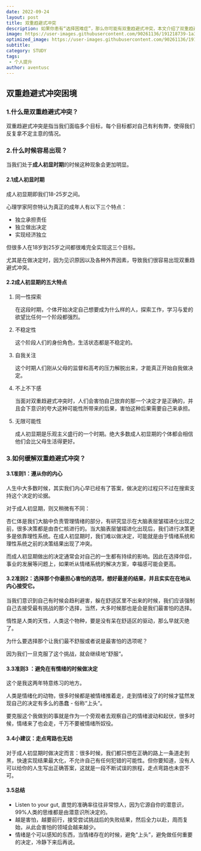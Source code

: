 ```yaml
---
date: 2022-09-24
layout: post
title: 双重趋避式冲突
description: 如果你患有“选择困难症”，那么你可能有双重趋避式冲突，本文介绍了双重趋避式冲突和其解决办法
image: https://user-images.githubusercontent.com/90261136/191218739-1a3231fc-6f76-4cca-a79f-f91ed1e8f8e5.jpg
optimized_image: https://user-images.githubusercontent.com/90261136/191218739-1a3231fc-6f76-4cca-a79f-f91ed1e8f8e5.jpg
subtitle:
category: STUDY
tags:
 - 个人提升
author: aventusc
---
```


## 双重趋避式冲突困境

### 1.什么是双重趋避式冲突？

双重趋避式冲突是指当我们面临多个目标，每个目标都对自己有利有弊，使得我们反复拿不定主意的情况。

### 2.什么时候容易出现？

当我们处于**成人初显时期**的时候这种现象会更加明显。

#### 2.1成人初显时期

成人初显期即我们18-25岁之间。

心理学家阿奈特认为真正的成年人有以下三个特点：

- 独立承担责任
- 独立做出决定
- 实现经济独立

但很多人在18岁到25岁之间都很难完全实现这三个目标。

尤其是在做决定时，因为见识原因以及各种外界因素，导致我们很容易出现双重趋避式冲突。

#### 2.2成人初显期的五大特点

1. 同一性探索

   在这段时期，个体开始决定自己想要成为什么样的人，探索工作，学习与爱的欲望比任何一个阶段都强烈。

2. 不稳定性

   这个阶段人们的身份角色，生活状态都是不稳定的。

3. 自我关注

   这个时期人们刚从父母的监督和高考的压力解脱出来，才能真正开始自我做决定。

4. 不上不下感

   当面对双重趋避式冲突时，人们会害怕自己放弃的那一个决定才是正确的，并且会下意识的夸大这种可能性所带来的后果，害怕这种后果需要自己来承担。

5. 无限可能性

   成人初显期是乐观主义盛行的一个时期。绝大多数成人初显期的个体都会相信他们会比父母生活得更好。

### 3.如何缓解双重趋避式冲突？

#### 3.1准则1：遵从你的内心

人生中大多数时候，其实我们内心早已经有了答案，做决定的过程只不过在搜索支持这个决定的论据。

对于成人初显期，则又稍微有不同：

杏仁体是我们大脑中负责管理情绪的部分，有研究显示在大脑表层皱褶进化出现之前，很多决策都是由杏仁核进行的。当大脑表层皱褶进化出现后，我们进行决策更多是依靠理性系统。在成人初显期时，我们难以做决定，可能就是由于情绪系统和理性系统之前的决策结果出现了冲突。

而成人初显期做出的决定通常会对自己的一生都有持续的影响。因此在选择伴侣，事业的发展等问题上，如果听从情绪系统的解决方案，幸福感可能会更高。

#### 3.2准则2：选择那个你最担心害怕的选项，想好最差的结果，并且实实在在地从内心接受它。

当我们意识到自己有时候会趋利避害，躲在舒适区里不出来的时候，我们应该强制自己去接受最有挑战的那个选择，当然，大多时候那也是会是我们最害怕的选择。

惰性是人类的天性，人类这个物种，要是没有呆在舒适区的驱动，那么早就灭绝了。

为什么要选择那个让我们最不舒服或者说是最害怕的选项呢？

因为我们一旦克服了这个挑战，就会继续地”舒服“。

#### 3.3准则3 ：避免在有情绪的时候做决定

这个是我这两年特意练习的地方。

人类是情绪化的动物，很多时候都是被情绪推着走，走到情绪没了的时候才猛然发现自己的决定有多么的愚蠢 - 俗称“上头“。

要克服这个我做到的事就是作为一个旁观者去观察自己的情绪波动和起伏，很多时候，情绪来了也会走，千万不要被情绪所奴役。

#### 3.4小建议：走点弯路也无妨

对于成人初显期时做决定而言：很多时候，我们都只想在正确的路上一条道走到黑，快速实现结果最大化，不允许自己有任何犯错的可能性。但你要知道，没有人可以给你的人生写出正确答案，这就是一段不断试误的旅程，走点弯路也未尝不可。

#### 3.5总结

- Listen to your gut, 直觉的准确率往往非常惊人，因为它源自你的潜意识，99%人类的思维都是由潜意识所决定的。
- 越是害怕，越要前行，接受尝试挑战后的失败结果，然后全力以赴，周而复始，从此会害怕的领域会越来越少。
- 情绪是个可以感知的东西，当情绪存在的时候，避免“上头”，避免做任何重要的决定，冷静下来后再说。













